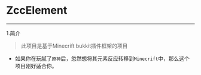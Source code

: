 # ZccElement
*****
1.简介
  > 此项目是基于Minecrift bukkit插件框架的项目
  * 如果你在玩腻了`原神`后，忽然想将其元素反应转移到`Minecrift`中，那么这个项目刚好适合你。
